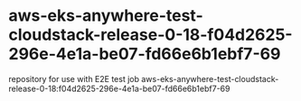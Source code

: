 # aws-eks-anywhere-test-cloudstack-release-0-18-f04d2625-296e-4e1a-be07-fd66e6b1ebf7-69
repository for use with E2E test job aws-eks-anywhere-test-cloudstack-release-0-18:f04d2625-296e-4e1a-be07-fd66e6b1ebf7-69
